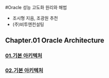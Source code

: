#Oracle 성능 고도화 원리와 해법

- 조시형 지음, 조광원 추천
- (주)비투엔컨설팅

## Chapter.01 Oracle Architecture

### [01.기본 아키텍처](https://github.com/DevStarSJ/Study/tree/master/Blog/Oracle/oraking/01.01.Architecture.md)
### [02.기본 아키텍처](https://github.com/DevStarSJ/Study/tree/master/Blog/Oracle/oraking/01.02.DBBufferCache.md)
